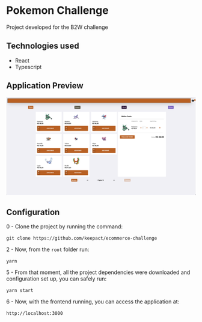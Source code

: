 # Pokemon Challenge

Project developed for the B2W challenge

## Technologies used

- React
- Typescript

## Application Preview

<p align="center">
  <img alt="GitHub language count" src="https://github.com/keepact/ecommerce-challenge/blob/master/src/assets/preview/app-preview.png">
 </p>

## Configuration


0 - Clone the project by running the command:

    git clone https://github.com/keepact/ecommerce-challenge

2 - Now, from the ``root`` folder run:

    yarn

5 - From that moment, all the project dependencies were downloaded and configuration set up, you can safely run:

    yarn start
        
6 - Now, with the frontend running, you can access the application at: 

    http://localhost:3000
